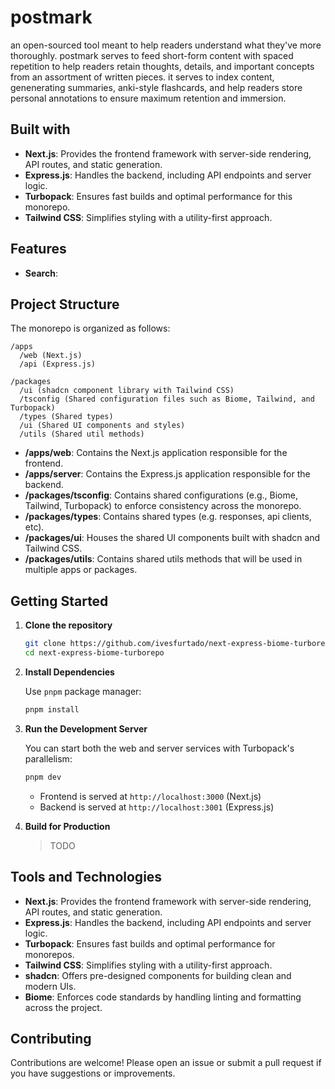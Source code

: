 # postmark

an open-sourced tool meant to help readers understand what they've more thoroughly. postmark serves to feed short-form content with spaced repetition to help readers retain thoughts, details, and important concepts
from an assortment of written pieces. it serves to index content, genenerating summaries, anki-style flashcards, and help readers store personal annotations to ensure maximum retention and immersion.

## Built with

- **Next.js**: Provides the frontend framework with server-side rendering, API routes, and static generation.
- **Express.js**: Handles the backend, including API endpoints and server logic.
- **Turbopack**: Ensures fast builds and optimal performance for this monorepo.
- **Tailwind CSS**: Simplifies styling with a utility-first approach.

## Features

[//]: # (TODO)

- **Search**:

## Project Structure

The monorepo is organized as follows:

```
/apps
  /web (Next.js)
  /api (Express.js)

/packages
  /ui (shadcn component library with Tailwind CSS)
  /tsconfig (Shared configuration files such as Biome, Tailwind, and Turbopack)
  /types (Shared types)
  /ui (Shared UI components and styles)
  /utils (Shared util methods)
```

- **/apps/web**: Contains the Next.js application responsible for the frontend.
- **/apps/server**: Contains the Express.js application responsible for the backend.
- **/packages/tsconfig**: Contains shared configurations (e.g., Biome, Tailwind, Turbopack) to enforce consistency across the monorepo.
- **/packages/types**: Contains shared types (e.g. responses, api clients, etc).
- **/packages/ui**: Houses the shared UI components built with shadcn and Tailwind CSS.
- **/packages/utils**: Contains shared utils methods that will be used in multiple apps or packages.

## Getting Started

1. **Clone the repository**

   ```bash
   git clone https://github.com/ivesfurtado/next-express-biome-turborepo.git
   cd next-express-biome-turborepo
   ```

2. **Install Dependencies**

   Use `pnpm` package manager:

   ```bash
   pnpm install
   ```

3. **Run the Development Server**

   You can start both the web and server services with Turbopack's parallelism:

   ```bash
   pnpm dev
   ```

   - Frontend is served at `http://localhost:3000` (Next.js)
   - Backend is served at `http://localhost:3001` (Express.js)

4. **Build for Production**

   > TODO

## Tools and Technologies

- **Next.js**: Provides the frontend framework with server-side rendering, API routes, and static generation.
- **Express.js**: Handles the backend, including API endpoints and server logic.
- **Turbopack**: Ensures fast builds and optimal performance for monorepos.
- **Tailwind CSS**: Simplifies styling with a utility-first approach.
- **shadcn**: Offers pre-designed components for building clean and modern UIs.
- **Biome**: Enforces code standards by handling linting and formatting across the project.

## Contributing

Contributions are welcome! Please open an issue or submit a pull request if you have suggestions or improvements.
